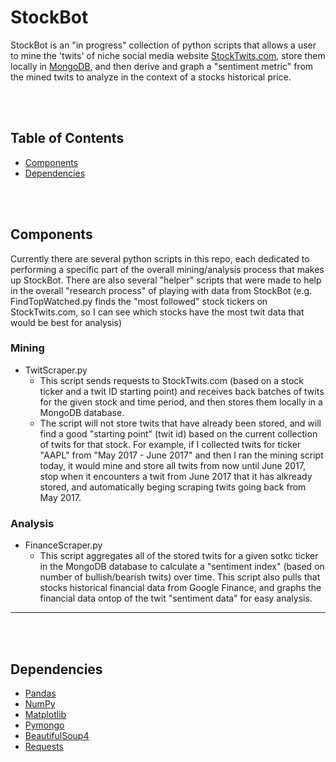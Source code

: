 # StockBot

StockBot is an "in progress" collection of python scripts that allows a user to mine the 'twits' of niche social media website [StockTwits.com](https://stocktwits.com), store them locally in [MongoDB](https://www.mongodb.com/), and then derive and graph a "sentiment metric" from the mined twits to analyze in the context of a stocks historical price.

<br></br>

## Table of Contents

- [Components](#components)
- [Dependencies](#dependencies)

<br></br>

## Components

Currently there are several python scripts in this repo, each dedicated to performing a specific part of the overall mining/analysis process that makes up StockBot. There are also several "helper" scripts that were made to help in the overall "research process" of playing with data from StockBot (e.g. FindTopWatched.py finds the "most followed" stock tickers on StockTwits.com, so I can see which stocks have the most twit data that would be best for analysis)

### Mining
  * TwitScraper.py
    * This script sends requests to StockTwits.com (based on a stock ticker and a twit ID starting point) and receives back batches of twits for the given stock and time period, and then stores them locally in a MongoDB database.
    * The script will not store twits that have already been stored, and will find a good "starting point" (twit id) based on the current collection of twits for that stock. For example, if I collected twits for ticker "AAPL" from "May 2017 - June 2017" and then I ran the mining script today, it would mine and store all twits from now until June 2017, stop when it encounters a twit from June 2017 that it has alkready stored, and automatically beging scraping twits going back from May 2017. 
  
### Analysis
  * FinanceScraper.py
    * This script aggregates all of the stored twits for a given sotkc ticker in the MongoDB database to calculate a "sentiment index" (based on number of bullish/bearish twits) over time. This script also pulls that stocks historical financial data from Google Finance, and graphs the financial data ontop of the twit "sentiment data" for easy analysis.
    
---

<br></br>

## Dependencies
  * [Pandas](https://github.com/pandas-dev/pandas)
  * [NumPy](https://github.com/numpy/numpy)
  * [Matplotlib](https://github.com/matplotlib/matplotlib)
  * [Pymongo](https://github.com/mongodb/mongo-python-driver/tree/master/pymongo)
  * [BeautifulSoup4](https://www.crummy.com/software/BeautifulSoup/bs4/doc/)
  * [Requests](https://github.com/requests/requests)



